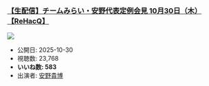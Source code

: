 ### [【生配信】チームみらい・安野代表定例会見 10月30日（木）【ReHacQ】](https://www.youtube.com/watch?v=JKaBYlIMo2Y)
[![](https://img.youtube.com/vi/JKaBYlIMo2Y/sddefault.jpg)](https://www.youtube.com/watch?v=JKaBYlIMo2Y)
-   公開日: 2025-10-30
-   視聴数: 23,768
-   **いいね数: 583**
-   出演者: [安野貴博](/rehacq_fan/people/安野貴博 "wikilink")
